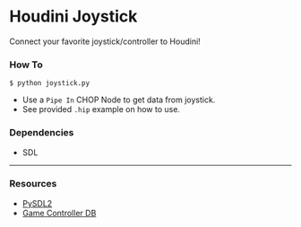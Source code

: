 # Houdini Joystick

Connect your favorite joystick/controller to Houdini!

### How To
    $ python joystick.py

- Use a `Pipe In` CHOP Node to get data from joystick.
- See provided `.hip` example on how to use.

### Dependencies
- SDL

-----------

### Resources
- [PySDL2](https://bitbucket.org/marcusva/py-sdl2)
- [Game Controller DB](https://raw.githubusercontent.com/gabomdq/SDL_GameControllerDB/master/gamecontrollerdb.txt)

